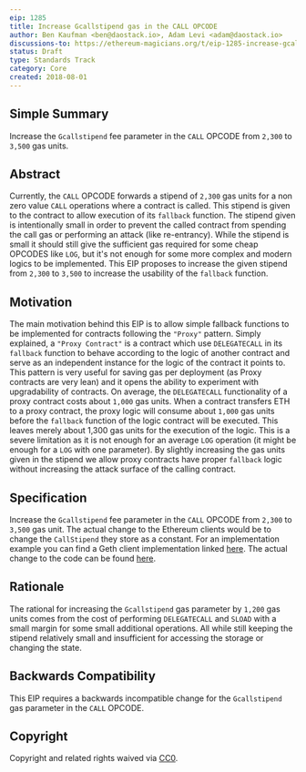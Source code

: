 ```yaml
---
eip: 1285
title: Increase Gcallstipend gas in the CALL OPCODE
author: Ben Kaufman <ben@daostack.io>, Adam Levi <adam@daostack.io>
discussions-to: https://ethereum-magicians.org/t/eip-1285-increase-gcallstipend-gas-in-the-call-opcode/941
status: Draft
type: Standards Track
category: Core
created: 2018-08-01
---
```


## Simple Summary

<!--"If you can't explain it simply, you don't understand it well enough." Provide a simplified and layman-accessible explanation of the EIP.-->

Increase the `Gcallstipend` fee parameter in the `CALL` OPCODE from `2,300` to `3,500` gas units.

## Abstract

<!--A short (~200 word) description of the technical issue being addressed.-->

Currently, the `CALL` OPCODE forwards a stipend of `2,300` gas units for a non zero value `CALL` operations where a contract is called. This stipend is given to the contract to allow execution of its `fallback` function. The stipend given is intentionally small in order to prevent the called contract from spending the call gas or performing an attack (like re-entrancy).
While the stipend is small it should still give the sufficient gas required for some cheap OPCODES like `LOG`, but it's not enough for some more complex and modern logics to be implemented.
This EIP proposes to increase the given stipend from `2,300` to `3,500` to increase the usability of the `fallback` function.

## Motivation

<!--The motivation is critical for EIPs that want to change the Ethereum protocol. It should clearly explain why the existing protocol specification is inadequate to address the problem that the EIP solves. EIP submissions without sufficient motivation may be rejected outright.-->

The main motivation behind this EIP is to allow simple fallback functions to be implemented for contracts following the `"Proxy"` pattern. Simply explained, a `"Proxy Contract"` is a contract which use `DELEGATECALL` in its `fallback` function to behave according to the logic of another contract and serve as an independent instance for the logic of the contract it points to.
This pattern is very useful for saving gas per deployment (as Proxy contracts are very lean) and it opens the ability to experiment with upgradability of contracts.
On average, the `DELEGATECALL` functionality of a proxy contract costs about `1,000` gas units.
When a contract transfers ETH to a proxy contract, the proxy logic will consume about `1,000` gas units before the `fallback` function of the logic contract will be executed. This leaves merely about 1,300 gas units for the execution of the logic. This is a severe limitation as it is not enough for an average `LOG` operation (it might be enough for a `LOG` with one parameter).
By slightly increasing the gas units given in the stipend we allow proxy contracts have proper `fallback` logic without increasing the attack surface of the calling contract.

## Specification

<!--The technical specification should describe the syntax and semantics of any new feature. The specification should be detailed enough to allow competing, interoperable implementations for any of the current Ethereum platforms (go-ethereum, parity, cpp-ethereum, ethereumj, ethereumjs, and [others](https://github.com/ethereum/wiki/wiki/Clients)).-->

Increase the `Gcallstipend` fee parameter in the `CALL` OPCODE from `2,300` to `3,500` gas unit.
The actual change to the Ethereum clients would be to change the `CallStipend` they store as a constant.
For an implementation example you can find a Geth client implementation linked [here](https://github.com/ben-kaufman/go-ethereum/tree/eip-1285). The actual change to the code can be found [here](https://github.com/ben-kaufman/go-ethereum/blob/eip-1285/params/protocol_params.go#L41).

## Rationale

<!--The rationale fleshes out the specification by describing what motivated the design and why particular design decisions were made. It should describe alternate designs that were considered and related work, e.g. how the feature is supported in other languages. The rationale may also provide evidence of consensus within the community, and should discuss important objections or concerns raised during discussion.-->

The rational for increasing the `Gcallstipend` gas parameter by `1,200` gas units comes from the cost of performing `DELEGATECALL` and `SLOAD` with a small margin for some small additional operations. All while still keeping the stipend relatively small and insufficient for accessing the storage or changing the state.

## Backwards Compatibility

<!--All EIPs that introduce backwards incompatibilities must include a section describing these incompatibilities and their severity. The EIP must explain how the author proposes to deal with these incompatibilities. EIP submissions without a sufficient backwards compatibility treatise may be rejected outright.-->

This EIP requires a backwards incompatible change for the `Gcallstipend` gas parameter in the `CALL` OPCODE.

## Copyright

Copyright and related rights waived via [CC0](https://creativecommons.org/publicdomain/zero/1.0/).
